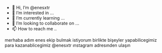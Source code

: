 - 👋 Hi, I’m @enesxtr
- 👀 I’m interested in ...
- 🌱 I’m currently learning ...
- 💞️ I’m looking to collaborate on ...
- 📫 How to reach me ..

<!---
enesxtr/enesxtr is a ✨ special ✨ repository because its `README.md` (this file) appears on your GitHub profile.
You can click the Preview link to take a look at your changes.
--->
merhaba adım enes ekip  bulmak istiyorum birlikte bişeyler yapabilicegimiz para kazanablicegimiz @enesxtr ınstagram adresınden ulaşın
